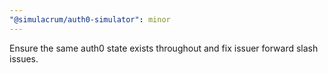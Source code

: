 ```yaml
---
"@simulacrum/auth0-simulator": minor
---
```


Ensure the same auth0 state exists throughout and fix issuer forward slash issues.